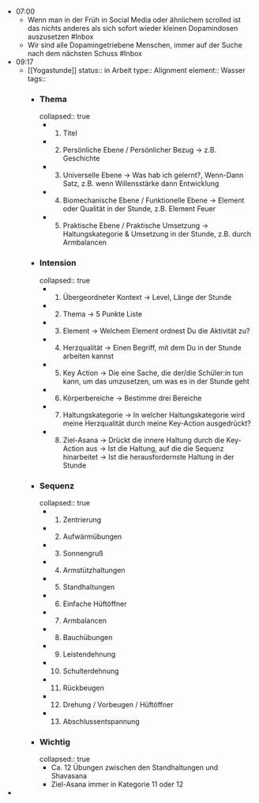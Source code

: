 - 07:00
	- Wenn man in der Früh in Social Media oder ähnlichem scrolled ist das nichts anderes als sich sofort wieder kleinen Dopamindosen auszusetzen #Inbox
	- Wir sind alle Dopamingetriebene Menschen, immer auf der Suche nach dem nächsten Schuss #Inbox
- 09:17
	- [[Yogastunde]]
	  status:: in Arbeit
	  type:: Alignment
	  element:: Wasser
	  tags::
		- ### Thema
		  collapsed:: true
			- 1. Titel
			- 2. Persönliche Ebene / Persönlicher Bezug
			  → z.B. Geschichte
			- 3. Universelle Ebene
			  → Was hab ich gelernt?, Wenn-Dann Satz, z.B. wenn Willensstärke dann Entwicklung
			- 4. Biomechanische Ebene / Funktionelle Ebene
			  → Element oder Qualität in der Stunde, z.B. Element Feuer
			- 5. Praktische Ebene / Praktische Umsetzung
			  → Haltungskategorie & Umsetzung in der Stunde, z.B. durch Armbalancen
		- ### Intension
		  collapsed:: true
			- 1. Übergeordneter Kontext
			  → Level, Länge der Stunde
			- 2. Thema
			  → 5 Punkte Liste
			- 3. Element
			  → Welchem Element ordnest Du die Aktivität zu?
			- 4. Herzqualität
			  → Einen Begriff, mit dem Du in der Stunde arbeiten kannst
			- 5. Key Action
			  → Die eine Sache, die der/die Schüler:in tun kann, um das umzusetzen, um was es in der Stunde geht
			- 6. Körperbereiche
			  → Bestimme drei Bereiche
			- 7. Haltungskategorie
			  → In welcher Haltungskategorie wird meine Herzqualität durch meine Key-Action ausgedrückt?
			- 8. Ziel-Asana
			  → Drückt die innere Haltung durch die Key-Action aus
			  → Ist die Haltung, auf die die Sequenz hinarbeitet
			  → Ist die herausfordernste Haltung in der Stunde
		- ### Sequenz
		  collapsed:: true
			- 1. Zentrierung
			- 2. Aufwärmübungen
			- 3. Sonnengruß
			- 4. Armstützhaltungen
			- 5. Standhaltungen
			- 6. Einfache Hüftöffner
			- 7. Armbalancen
			- 8. Bauchübungen
			- 9. Leistendehnung
			- 10. Schulterdehnung
			- 11. Rückbeugen
			- 12. Drehung / Vorbeugen / Hüftöffner
			- 13. Abschlussentspannung
		- ### Wichtig
		  collapsed:: true
			- Ca. 12 Übungen zwischen den Standhaltungen und Shavasana
			- Ziel-Asana immer in Kategorie 11 oder 12
-